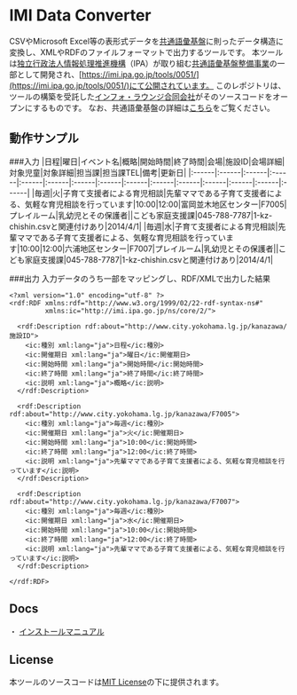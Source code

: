 # IMI Data Converter
CSVやMicrosoft Excel等の表形式データを[共通語彙基盤](http://imi.ipa.go.jp/)に則ったデータ構造に変換し、XMLやRDFのファイルフォーマットで出力するツールです。
本ツールは[独立行政法人情報処理推進機構](http://www.ipa.go.jp/)（IPA）が取り組む[共通語彙基盤整備事業](http://goikiban.ipa.go.jp/node4)の一部として開発され、[https://imi.ipa.go.jp/tools/0051/](https://imi.ipa.go.jp/tools/0051/)にて公開されています。
このレポジトリは、ツールの構築を受託した[インフォ・ラウンジ合同会社](http://info-lounge.jp/)がそのソースコードをオープンにするものです。
なお、共通語彙基盤の詳細は[こちら](http://goikiban.ipa.go.jp/)をご覧ください。

## 動作サンプル
###入力
|日程|曜日|イベント名|概略|開始時間|終了時間|会場|施設ID|会場詳細|対象児童|対象詳細|担当課|担当課TEL|備考|更新日|
|:------|:------|:------|:------|:------|:------|:------|:------|:------|:------|:------|:------|:------|:------|:------|
|毎週|火|子育て支援者による育児相談|先輩ママである子育て支援者による、気軽な育児相談を行っています|10:00|12:00|富岡並木地区センター|F7005|プレイルーム|乳幼児とその保護者||こども家庭支援課|045-788-7787|1-kz-chishin.csvと関連付けあり|2014/4/1|
|毎週|水|子育て支援者による育児相談|先輩ママである子育て支援者による、気軽な育児相談を行っています|10:00|12:00|六浦地区センター|F7007|プレイルーム|乳幼児とその保護者||こども家庭支援課|045-788-7787|1-kz-chishin.csvと関連付けあり|2014/4/1|

###出力
入力データのうち一部をマッピングし、RDF/XMLで出力した結果
```
<?xml version="1.0" encoding="utf-8" ?>
<rdf:RDF xmlns:rdf="http://www.w3.org/1999/02/22-rdf-syntax-ns#"
         xmlns:ic="http://imi.ipa.go.jp/ns/core/2/">

  <rdf:Description rdf:about="http://www.city.yokohama.lg.jp/kanazawa/施設ID">
    <ic:種別 xml:lang="ja">日程</ic:種別>
    <ic:開催期日 xml:lang="ja">曜日</ic:開催期日>
    <ic:開始時間 xml:lang="ja">開始時間</ic:開始時間>
    <ic:終了時間 xml:lang="ja">終了時間</ic:終了時間>
    <ic:説明 xml:lang="ja">概略</ic:説明>
  </rdf:Description>

  <rdf:Description rdf:about="http://www.city.yokohama.lg.jp/kanazawa/F7005">
    <ic:種別 xml:lang="ja">毎週</ic:種別>
    <ic:開催期日 xml:lang="ja">火</ic:開催期日>
    <ic:開始時間 xml:lang="ja">10:00</ic:開始時間>
    <ic:終了時間 xml:lang="ja">12:00</ic:終了時間>
    <ic:説明 xml:lang="ja">先輩ママである子育て支援者による、気軽な育児相談を行っています</ic:説明>
  </rdf:Description>

  <rdf:Description rdf:about="http://www.city.yokohama.lg.jp/kanazawa/F7007">
    <ic:種別 xml:lang="ja">毎週</ic:種別>
    <ic:開催期日 xml:lang="ja">水</ic:開催期日>
    <ic:開始時間 xml:lang="ja">10:00</ic:開始時間>
    <ic:終了時間 xml:lang="ja">12:00</ic:終了時間>
    <ic:説明 xml:lang="ja">先輩ママである子育て支援者による、気軽な育児相談を行っています</ic:説明>
  </rdf:Description>

</rdf:RDF>
```

## Docs
・ [インストールマニュアル](./Install_Manual.md)

## License
本ツールのソースコードは[MIT License](http://opensource.org/licenses/MIT)の下に提供されます。
